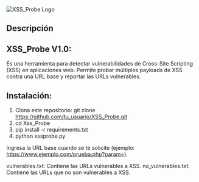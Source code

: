 ![XSS_Probe Logo](Xss_Probe/xssprobe.webp)
## Descripción
## XSS_Probe V1.0: 
Es una herramienta para detectar vulnerabilidades de Cross-Site Scripting (XSS) en aplicaciones web. Permite probar múltiples payloads de XSS contra una URL base y reportar las URLs vulnerables.

## Instalación:

1. Clona este repositorio:
git clone https://github.com/tu_usuario/XSS_Probe.git
2. cd Xss_Probe
3. pip install -r requirements.txt
4. python xssprobe.py

Ingresa la URL base cuando se te solicite (ejemplo: https://www.ejemplo.com/prueba.php?param=).

vulnerables.txt: Contiene las URLs vulnerables a XSS.
no_vulnerables.txt: Contiene las URLs que no son vulnerables a XSS.

